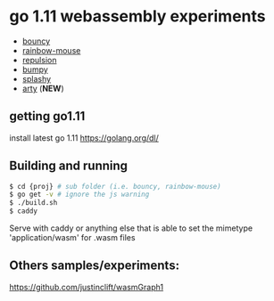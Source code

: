 # go 1.11 webassembly experiments

* [bouncy](https://stdiopt.github.io/gowasm-experiments/bouncy)
* [rainbow-mouse](https://stdiopt.github.io/gowasm-experiments/rainbow-mouse)
* [repulsion](https://stdiopt.github.io/gowasm-experiments/repulsion)
* [bumpy](https://stdiopt.github.io/gowasm-experiments/bumpy)
* [splashy](https://stdiopt.github.io/gowasm-experiments/splashy)
* [arty](https://stdiopt.github.io/gowasm-experiments/arty/client) (**NEW**)

## getting go1.11

install latest go 1.11 https://golang.org/dl/

## Building and running

```sh
$ cd {proj} # sub folder (i.e. bouncy, rainbow-mouse)
$ go get -v # ignore the js warning
$ ./build.sh
$ caddy
```

Serve with caddy or anything else that is able to set the mimetype
'application/wasm' for .wasm files

## Others samples/experiments:

https://github.com/justinclift/wasmGraph1
